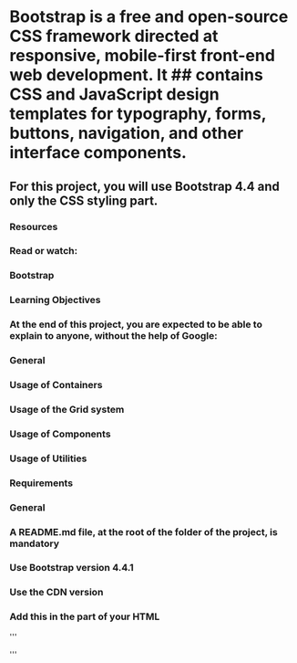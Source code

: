 # Bootstrap is a free and open-source CSS framework directed at responsive, mobile-first front-end web development. It ## contains CSS and JavaScript design templates for typography, forms, buttons, navigation, and other interface components.

## For this project, you will use Bootstrap 4.4 and only the CSS styling part.

### Resources
### Read or watch:

### Bootstrap
### Learning Objectives
### At the end of this project, you are expected to be able to explain to anyone, without the help of Google:

### General
### Usage of Containers
### Usage of the Grid system
### Usage of Components
### Usage of Utilities
### Requirements
### General
### A README.md file, at the root of the folder of the project, is mandatory
### Use Bootstrap version 4.4.1
### Use the CDN version
### Add this <link> in the <head> part of your HTML
'''
<link rel="stylesheet" href="https://stackpath.bootstrapcdn.com/bootstrap/4.4.1/css/bootstrap.min.css" integrity="sha384-Vkoo8x4CGsO3+Hhxv8T/Q5PaXtkKtu6ug5TOeNV6gBiFeWPGFN9MuhOf23Q9Ifjh" crossorigin="anonymous">
'''